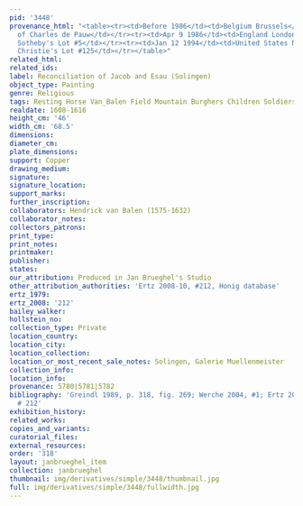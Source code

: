 ```yaml
---
pid: '3448'
provenance_html: "<table><tr><td>Before 1986</td><td>Belgium Brussels</td><td>Collection
  of Charles de Pauw</td></tr><tr><td>Apr 9 1986</td><td>England London</td><td>Sale
  Sotheby's Lot #5</td></tr><tr><td>Jan 12 1994</td><td>United States New York NY</td><td>Sale
  Christie's Lot #125</td></tr></table>"
related_html:
related_ids:
label: Reconciliation of Jacob and Esau (Solingen)
object_type: Painting
genre: Religious
tags: Resting Horse Van_Balen Field Mountain Burghers Children Soldiers Old_Testament
realdate: 1608-1616
height_cm: '46'
width_cm: '68.5'
dimensions:
diameter_cm:
plate_dimensions:
support: Copper
drawing_medium:
signature:
signature_location:
support_marks:
further_inscription:
collaborators: Hendrick van Balen (1575-1632)
collaborator_notes:
collectors_patrons:
print_type:
print_notes:
printmaker:
publisher:
states:
our_attribution: Produced in Jan Brueghel's Studio
other_attribution_authorities: 'Ertz 2008-10, #212, Honig database'
ertz_1979:
ertz_2008: '212'
bailey_walker:
hollstein_no:
collection_type: Private
location_country:
location_city:
location_collection:
location_or_most_recent_sale_notes: Solingen, Galerie Muellenmeister
collection_info:
location_info:
provenance: 5780|5781|5782
bibliography: 'Greindl 1989, p. 318, fig. 269; Werche 2004, #1; Ertz 2008-10, cat.
  # 212'
exhibition_history:
related_works:
copies_and_variants:
curatorial_files:
external_resources:
order: '318'
layout: janbrueghel_item
collection: janbrueghel
thumbnail: img/derivatives/simple/3448/thumbnail.jpg
full: img/derivatives/simple/3448/fullwidth.jpg
---
```

